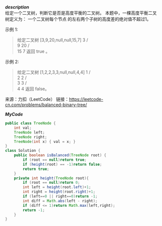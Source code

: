 ***description***<br>
给定一个二叉树，判断它是否是高度平衡的二叉树。
本题中，一棵高度平衡二叉树定义为：
一个二叉树每个节点 的左右两个子树的高度差的绝对值不超过1。

示例 1:

>给定二叉树 [3,9,20,null,null,15,7]
>         3
>        / \
>       9  20
>         /  \
>        15   7
>返回 true 。

示例 2:

>给定二叉树 [1,2,2,3,3,null,null,4,4]
>         1
>        / \
>       2   2
>      / \
>     3   3
>        / \
>       4   4
>返回 false。

来源：力扣（LeetCode）
链接：https://leetcode-cn.com/problems/balanced-binary-tree/

***MyCode***<br>
```java
public class TreeNode {
    int val;
    TreeNode left;
    TreeNode right;
    TreeNode(int x) { val = x; }
}
class Solution {
    public boolean isBalanced(TreeNode root) {
        if (root == null)return true;
        if (height(root) == -1)return false;
        return true;
    }
    private int height(TreeNode root){
        if (root == null)return 0;
        int left = height(root.left)+1;
        int right = height(root.right)+1;
        if (left==0 || right==0)return -1;
        int diff = Math.abs(left - right);
        if (diff <= 1)return Math.max(left,right);
        return -1;
    }
}